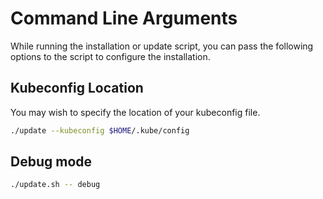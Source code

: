 # Command Line Arguments

While running the installation or update script, you can pass the following options to the script to configure the installation.

## Kubeconfig Location

You may wish to specify the location of your kubeconfig file.

```bash
./update --kubeconfig $HOME/.kube/config
```

## Debug mode

```bash
./update.sh -- debug
```
